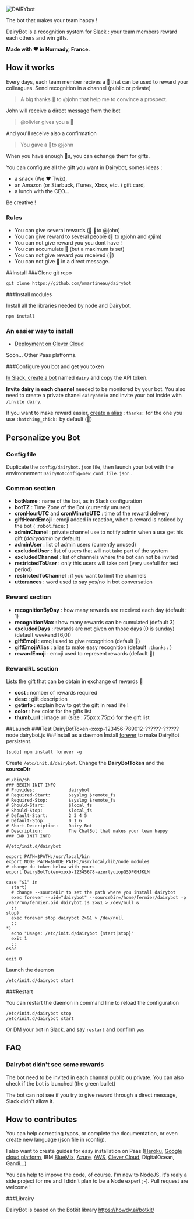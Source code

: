 ![DAIRYbot](https://omartineau.github.io/dairy-bot.svg)

The bot that makes your team happy !

DairyBot is a recognition system for Slack : your team members reward each others and win gifts.

**Made with ♥ in Normady, France.**

## How it works

​Every days, each team member recives a :hatching_chick: that can be used to reward your colleagues. Send recognition in a channel (public or private)

> ​A big thanks :hatching_chick: to @john that help me to convince a prospect.

John will receive a direct message from the bot

> @olivier gives you a :hatched_chick:

And you'll receive also a confirmation

> You gave a :hatched_chick:to @john

When you have enough :hatched_chick:s, you can echange them for gifts.

You can configure all the gift you want in Dairybot, somes ideas :

- a snack (We ♥ Twix),
- an Amazon (or Starbuck, iTunes, Xbox, etc. ) gift card,
- a lunch with the CEO...

Be creative !

### Rules

- You can give several rewards (​:hatching_chick:​ ​:hatching_chick:​to @john)
- ​You can give reward to several people (​:hatching_chick:​ to @john and @jim)
- You can not give reward you you dont have !
- ​You can accumulate :hatching_chick: (but a maximum is set)
- You can not give reward you received (:hatched_chick:)
- ​You can not give :hatching_chick: in a direct message.

##Install
###Clone git repo
```
git clone https://github.com/omartineau/dairybot
```
###Install modules

Install all the libraries needed by node and Dairybot.

```
npm install
```

### An easier way to install

- [Deployment on Clever Cloud](docs/hosting/clevercloud.md)

Soon... Other Paas platforms.

###Configure you bot and get you token

[In Slack, create a bot](https://slack.com/apps/build/custom-integration) named `dairy` and copy the API token.

**Invite dairy in each channel** needed to be monitored by your bot. You also need to create a private chanel `dairyadmin` and invite your bot inside with `/invite dairy`.

If you want to make reward easier, [create a alias](https://slack.com/customize/emoji) `:thanks:` for the one you use `:hatching_chick:` by default (:hatching_chick:)

## Personalize you Bot

### Config file

Duplicate the `config/dairybot.json` file, then launch your bot with the environnement `DairyBotConfig=new_conf_file.json` .

### Common section

- **botName** : name of the bot, as in Slack configuration
- **botTZ** : Time Zone of the Bot (currently unused)
- **cronHourUTC** and **cronMinuteUTC** : time of the reward delivery
- **giftHeardEmoji**  : emoji added in reaction, when a reward is noticed by the bot ( :robot_face: )
- **adminChanel** : private channel use to notify admin when a use get his gift (*dairyadmin* by default)
- **adminUser** : list of admin users (currently unused)
- **excludedUser** : list of users that will not take part of the system
- **excludedChannel** : list of channels where the bot can not be invited
- **restrictedToUser** : only this users will take part (very usefull for test period)
- **restrictedToChannel** : if you want to limit the channels
- **utterances** : word used to say yes/no in bot conversation


### Reward section

- **recognitionByDay** : how many rewards are received each day (default : 1)
- **recognitionMax** : how many rewards can be cumulated (default 3)
- **excludedDays** : rewards are not given on those days (0 is sunday) (default weekend [6,0])
- **giftEmoji** : emoji used to give recognition (default 🐣)
- **giftEmojiAlias** : alias to make easy recognition (default `:thanks:` )
- **rewardEmoji** : emoji used to represent rewards (default :hatched_chick:)

### RewardRL section

Lists the gift that can be obtain in exchange of rewards :hatched_chick:

- **cost** : nomber of rewards required
- **desc** : gift description
- **getinfo** : explain how to get the gift in read life !
- **color** : hex color for the gifts list
- **thumb_url** : image url (size : 75px x 75px) for the gift list


##Launch
###Test
DairyBotToken=xoxp-123456-789012-??????-?????? node dairybot.js
###Install as a daemon
Ìnstall [forever](https://www.npmjs.com/package/forever) to make DairyBot persistent.
```
[sudo] npm install forever -g
```
Create `/etc/init.d/dairybot`.
Change the **DairyBotToken** and the **sourceDir**

```
#!/bin/sh
### BEGIN INIT INFO
# Provides:             dairybot
# Required-Start:       $syslog $remote_fs
# Required-Stop:        $syslog $remote_fs
# Should-Start:         $local_fs
# Should-Stop:          $local_fs
# Default-Start:        2 3 4 5
# Default-Stop:         0 1 6
# Short-Description:    Dairy Bot
# Description:          The ChatBot that makes your team happy
### END INIT INFO

#/etc/init.d/dairybot

export PATH=$PATH:/usr/local/bin
export NODE_PATH=$NODE_PATH:/usr/local/lib/node_modules
# change du token below with yours
export DairyBotToken=xoxb-12345678-azertyuiopQSDFGHJKLM 

case "$1" in
  start)
  # change --sourceDir to set the path where you install dairybot
  exec forever --uid="dairybot" --sourceDir=/home/fermier/dairybot -p /var/run/fermier.pid dairybot.js 2>&1 > /dev/null &
  ;;
stop)
  exec forever stop dairybot 2>&1 > /dev/null
  ;;
*)
  echo "Usage: /etc/init.d/dairybot {start|stop}"
  exit 1
  ;;
esac

exit 0
```

Launch the daemon
```
/etc/init.d/dairybot start
```


###Restart

You can restart the daemon in command line to reload the configuration
```
/etc/init.d/dairybot stop
/etc/init.d/dairybot start
```

Or DM your bot in Slack, and say `restart` and confirm `yes`

## FAQ

### Dairybot didn't see some rewards

The bot need to be invited in each channal public ou private. You can also check if the bot is launched (the green bullet)

The bot can not see if you try to give reward through a direct message, Slack didn't allow it.



## How to contributes

You can help correcting typos, or complete the documentation, or even create new language (json file in /config).

I also want to create guides for easy installation on Paas ([Heroku](https://blog.heroku.com/how-to-deploy-your-slack-bots-to-heroku), [Google cloud platform](https://cloudplatform.googleblog.com/2016/03/three-ways-to-build-Slack-integrations-on-Google-Cloud-Platform.html), IBM [BlueMix](https://developer.ibm.com/bluemix/2016/06/06/slack-bots-built-using-node-red/), [Azure](https://azure.microsoft.com/en-us/blog/using-the-azure-webjobs-sdk-to-create-custom-slack-extensions/), [AWS](https://aws.amazon.com/fr/lambda/), [Clever Cloud](https://www.clever-cloud.com/doc/nodejs/nodejs/), DigitalOcean, Gandi...)

You can help to impove the code, of course. I'm new to NodeJS, it's realy a side project for me and I didn't plan to be a Node expert ;-). Pull request are welcome !

###Librairy

DairyBot is based on the Botkit library https://howdy.ai/botkit/